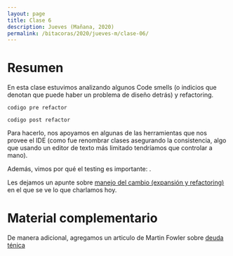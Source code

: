```yaml
---
layout: page
title: Clase 6
description: Jueves (Mañana, 2020)
permalink: /bitacoras/2020/jueves-m/clase-06/
---
```


# Resumen

En esta clase estuvimos analizando algunos Code smells (o indicios que denotan que puede haber un problema de diseño detrás) y refactoring.

  ```codigo pre refactor```

  ```codigo post refactor```

Para hacerlo, nos apoyamos en algunas de las herramientas que nos provee el IDE (como fue renombrar clases asegurando la consistencia, algo que usando un editor de texto más limitado tendríamos que controlar a mano).

Además, vimos por qué el testing es importante: .

Les dejamos un apunte sobre [manejo del cambio (expansión y refactoring)](https://docs.google.com/document/d/1cAje0qwy3Cus_ob0r-tatbcT01sDFeLt3MmSVmLeSxk/edit) en el que se ve lo que charlamos hoy.

# Material complementario

De manera adicional, agregamos un articulo de Martin Fowler sobre [deuda ténica](https://martinfowler.com/bliki/TechnicalDebt.html)
